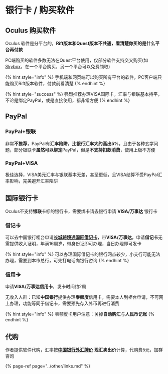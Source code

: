 # 银行卡 / 购买软件

## Oculus 购买软件

Oculus 软件是分平台的，**Rift版本和Quest版本不共通，看清楚你买的是什么平台再付款**

PC端购买的软件多数无法在Quest平台使用，仅部分软件支持交叉购买\(如[Skybox](https://www.oculus.com/experiences/quest/2063931653705427/)，在一个平台购买，另一个平台可以免费领取\)

{% hint style="info" %}
手机端和网页端可以购买所有平台的软件，PC客户端只能购买Rift版本软件，付款前看清楚
{% endhint %}

{% hint style="success" %}
强烈推荐办理VISA国际卡，汇率与银联基本持平，不论是绑定PayPal，或是直接使用，都非常方便
{% endhint %}

## PayPal

### PayPal+银联

非常**不推荐**，PayPal有**汇率陷阱**，**比银行汇率大约高出5%**，且由于各种玄学问题，部分银联卡**虽然可以绑定**PayPal，但是**不支持扣款消费**，使用上极不方便

### PayPal+VISA

极佳选择，VISA美元汇率与银联基本无差，甚至更低，且VISA结算不受PayPal汇率影响，完美避开汇率陷阱

## 国际银行卡

Oculus不支持**银联**卡标的银行卡，需要绑卡请去银行申请 **VISA/万事达** 银行卡

### 借记卡

可以去中国银行柜台申请[**长城跨境通国际借记卡**](https://www.boc.cn/bcservice/bc2/201704/t20170426_9329829.html)，带**VISA/万事达**，申请**借记卡**无需提供收入证明，年满16周岁，带身份证即可办理，当日办理即可发卡

{% hint style="info" %}
可以办理国际借记卡的银行网点较少，小支行可能无法办理，需要到本市总行，可先打电话向银行咨询
{% endhint %}

### 信用卡

申请**VISA/万事达信用卡**，发卡时间约2周

无收入人群：已知**中国银行**提供办理**零额度**信用卡，需要本人到柜台申请，不可网上办理，功能等同于借记卡，需要预先存入外币再进行消费

{% hint style="info" %}
零额度卡用户注意：关掉**自动购汇**与**人民币记账**
{% endhint %}

## **代购**

作者提供软件代购，汇率按[**中国银行外汇牌价**](https://www.boc.cn/sourcedb/whpj/) **现汇卖出价**计算，代购费5元，加群咨询

{% page-ref page="../other/links.md" %}

